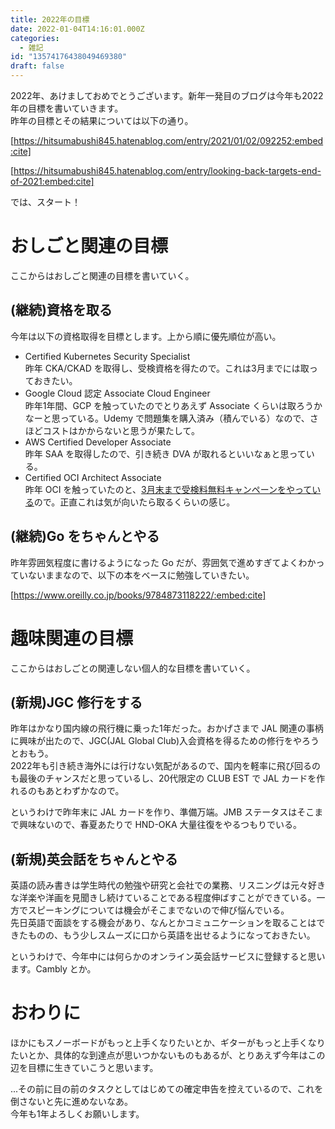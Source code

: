 ```yaml
---
title: 2022年の目標
date: 2022-01-04T14:16:01.000Z
categories:
  - 雑記
id: "13574176438049469380"
draft: false
---
```

2022年、あけましておめでとうございます。新年一発目のブログは今年も2022年の目標を書いていきます。  
昨年の目標とその結果については以下の通り。

[https://hitsumabushi845.hatenablog.com/entry/2021/01/02/092252:embed:cite]

[https://hitsumabushi845.hatenablog.com/entry/looking-back-targets-end-of-2021:embed:cite]

では、スタート！

# おしごと関連の目標

ここからはおしごと関連の目標を書いていく。

## (継続)資格を取る

今年は以下の資格取得を目標とします。上から順に優先順位が高い。

- Certified Kubernetes Security Specialist  
昨年 CKA/CKAD を取得し、受検資格を得たので。これは3月までには取っておきたい。
- Google Cloud 認定 Associate Cloud Engineer  
昨年1年間、GCP を触っていたのでとりあえず Associate くらいは取ろうかなーと思っている。Udemy で問題集を購入済み（積んでいる）なので、さほどコストはかからないと思うが果たして。
- AWS Certified Developer Associate  
昨年 SAA を取得したので、引き続き DVA が取れるといいなぁと思っている。
- Certified OCI Architect Associate  
昨年 OCI を触っていたのと、[3月末まで受検料無料キャンペーンをやっている](https://blogs.oracle.com/oraclemaster/post/oci-free-cert)ので。正直これは気が向いたら取るくらいの感じ。

## (継続)Go をちゃんとやる

昨年雰囲気程度に書けるようになった Go だが、雰囲気で進めすぎてよくわかっていないままなので、以下の本をベースに勉強していきたい。

[https://www.oreilly.co.jp/books/9784873118222/:embed:cite]

# 趣味関連の目標

ここからはおしごとの関連しない個人的な目標を書いていく。

## (新規)JGC 修行をする

昨年はかなり国内線の飛行機に乗った1年だった。おかげさまで JAL 関連の事柄に興味が出たので、JGC(JAL Global Club)入会資格を得るための修行をやろうとおもう。  
2022年も引き続き海外には行けない気配があるので、国内を軽率に飛び回るのも最後のチャンスだと思っているし、20代限定の CLUB EST で JAL カードを作れるのもあとわずかなので。

というわけで昨年末に JAL カードを作り、準備万端。JMB ステータスはそこまで興味ないので、春夏あたりで HND-OKA 大量往復をやるつもりでいる。

## (新規)英会話をちゃんとやる

英語の読み書きは学生時代の勉強や研究と会社での業務、リスニングは元々好きな洋楽や洋画を見聞きし続けていることである程度伸ばすことができている。一方でスピーキングについては機会がそこまでないので伸び悩んでいる。  
先日英語で面談をする機会があり、なんとかコミュニケーションを取ることはできたものの、もう少しスムーズに口から英語を出せるようになっておきたい。

というわけで、今年中には何らかのオンライン英会話サービスに登録すると思います。Cambly とか。


# おわりに

ほかにもスノーボードがもっと上手くなりたいとか、ギターがもっと上手くなりたいとか、具体的な到達点が思いつかないものもあるが、とりあえず今年はこの辺を目標に生きていこうと思います。

...その前に目の前のタスクとしてはじめての確定申告を控えているので、これを倒さないと先に進めないなあ。  
今年も1年よろしくお願いします。
